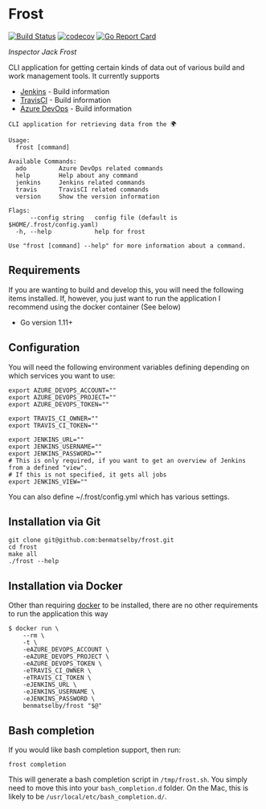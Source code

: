 # Frost

[![Build Status](https://travis-ci.org/benmatselby/frost.png?branch=master)](https://travis-ci.org/benmatselby/frost)
[![codecov](https://codecov.io/gh/benmatselby/frost/branch/master/graph/badge.svg)](https://codecov.io/gh/benmatselby/frost)
[![Go Report Card](https://goreportcard.com/badge/github.com/benmatselby/frost?style=flat-square)](https://goreportcard.com/report/github.com/benmatselby/frost)

_Inspector Jack Frost_

CLI application for getting certain kinds of data out of various build and work management tools. It currently supports

- [Jenkins](http://jenkins.io) - Build information
- [TravisCI](https://travis-ci.org) - Build information
- [Azure DevOps](https://azure.microsoft.com/en-us/solutions/devops/) - Build information

```output
CLI application for retrieving data from the 🌍

Usage:
  frost [command]

Available Commands:
  ado         Azure DevOps related commands
  help        Help about any command
  jenkins     Jenkins related commands
  travis      TravisCI related commands
  version     Show the version information

Flags:
      --config string   config file (default is $HOME/.frost/config.yaml)
  -h, --help            help for frost

Use "frost [command] --help" for more information about a command.
```

## Requirements

If you are wanting to build and develop this, you will need the following items installed. If, however, you just want to run the application I recommend using the docker container (See below)

- Go version 1.11+

## Configuration

You will need the following environment variables defining depending on which services you want to use:

```shell
export AZURE_DEVOPS_ACCOUNT=""
export AZURE_DEVOPS_PROJECT=""
export AZURE_DEVOPS_TOKEN=""

export TRAVIS_CI_OWNER=""
export TRAVIS_CI_TOKEN=""

export JENKINS_URL=""
export JENKINS_USERNAME=""
export JENKINS_PASSWORD=""
# This is only required, if you want to get an overview of Jenkins from a defined "view".
# If this is not specified, it gets all jobs
export JENKINS_VIEW=""
```

You can also define ~/.frost/config.yml which has various settings.

## Installation via Git

```shell
git clone git@github.com:benmatselby/frost.git
cd frost
make all
./frost --help
```

## Installation via Docker

Other than requiring [docker](http://docker.com) to be installed, there are no other requirements to run the application this way

```shell
$ docker run \
    --rm \
    -t \
    -eAZURE_DEVOPS_ACCOUNT \
    -eAZURE_DEVOPS_PROJECT \
    -eAZURE_DEVOPS_TOKEN \
    -eTRAVIS_CI_OWNER \
    -eTRAVIS_CI_TOKEN \
    -eJENKINS_URL \
    -eJENKINS_USERNAME \
    -eJENKINS_PASSWORD \
    benmatselby/frost "$@"
```

## Bash completion

If you would like bash completion support, then run:

```shell
frost completion
```

This will generate a bash completion script in `/tmp/frost.sh`. You simply need to move this into your `bash_completion.d` folder. On the Mac, this is likely to be `/usr/local/etc/bash_completion.d/`.
